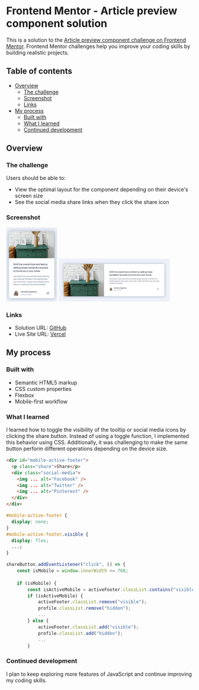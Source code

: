 # Frontend Mentor - Article preview component solution

This is a solution to the [Article preview component challenge on Frontend Mentor](https://www.frontendmentor.io/challenges/article-preview-component-dYBN_pYFT). Frontend Mentor challenges help you improve your coding skills by building realistic projects.

## Table of contents

- [Overview](#overview)
  - [The challenge](#the-challenge)
  - [Screenshot](#screenshot)
  - [Links](#links)
- [My process](#my-process)
  - [Built with](#built-with)
  - [What I learned](#what-i-learned)
  - [Continued development](#continued-development)

## Overview

### The challenge

Users should be able to:

- View the optimal layout for the component depending on their device's screen size
- See the social media share links when they click the share icon

### Screenshot

<img src="./images/375px.jpeg" alt="375px" width="auto" height="200">
<img src="./images/1440px.jpeg" alt="1440px" width="300" height="auto">

### Links

- Solution URL: [GitHub](https://github.com/Ayako-Yokoe/article-preview-component-master)
- Live Site URL: [Vercel](https://article-preview-red-five.vercel.app/)

## My process

### Built with

- Semantic HTML5 markup
- CSS custom properties
- Flexbox
- Mobile-first workflow

### What I learned

I learned how to toggle the visibility of the tooltip or social media icons by clicking the share button. Instead of using a toggle function, I implemented this behavior using CSS. Additionally, it was challenging to make the same button perform different operations depending on the device size.

```html
<div id="mobile-active-footer">
  <p class="share">Share</p>
  <div class="social-media">
    <img ... alt="Facebook" />
    <img ... alt="Twitter" />
    <img ... alt="Pinterest" />
  </div>
</div>
```

```css
#mobile-active-footer {
  display: none;
}
#mobile-active-footer.visible {
  display: flex;
  ...;
}
```

```js
shareButton.addEventListener("click", () => {
    const isMobile = window.innerWidth <= 768;

    if (isMobile) {
        const isActiveMobile = activeFooter.classList.contains("visible");
        if (isActiveMobile) {
            activeFooter.classList.remove("visible");
            profile.classList.remove("hidden");
            ...
        } else {
            activeFooter.classList.add("visible");
            profile.classList.add("hidden");
            ...
        }
```

### Continued development

I plan to keep exploring more features of JavaScript and continue improving my coding skills.
